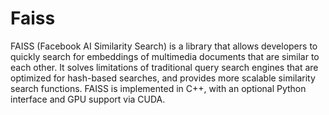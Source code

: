 # Faiss

FAISS (Facebook AI Similarity Search) is a library that allows developers to quickly search for embeddings of multimedia documents that are similar to each other. It solves limitations of traditional query search engines that are optimized for hash-based searches, and provides more scalable similarity search functions.
FAISS is implemented in C++, with an optional Python interface and GPU support via CUDA.
